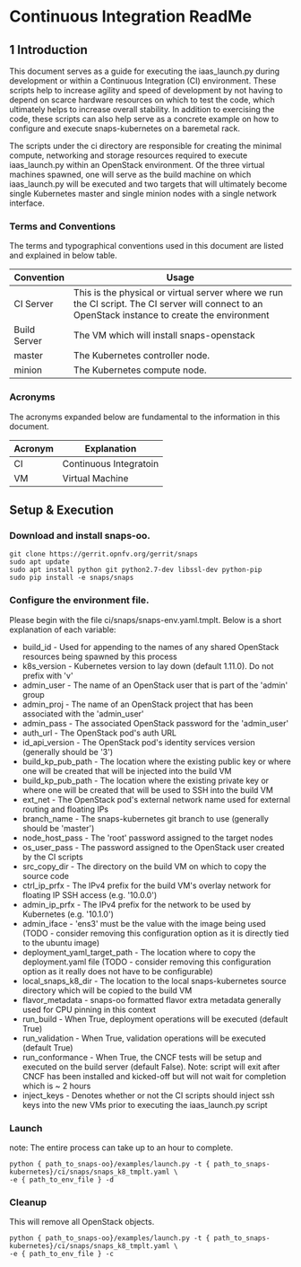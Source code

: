 
# Continuous Integration ReadMe

## 1 Introduction

This document serves as a guide for executing the iaas_launch.py
during development or within a Continuous Integration (CI) environment.
These scripts help to increase agility and speed of development by not
having to depend on scarce hardware resources on which to test the code,
which ultimately helps to increase overall stability. In addition to
exercising the code, these scripts can also help serve as a concrete
example on how to configure and execute snaps-kubernetes on a baremetal
rack.

The scripts under the ci directory are responsible for creating the
minimal compute, networking and storage resources required to
execute iaas_launch.py within an OpenStack environment. Of the three
virtual machines spawned, one will serve as the build machine on which
iaas_launch.py will be executed and two targets that will ultimately
become single Kubernetes master and single minion nodes with a single
network interface.

### Terms and Conventions

The terms and typographical conventions used in this document are listed and
explained in below table.

| Convention | Usage |
| ---------- | ----- |
| CI Server | This is the physical or virtual server where we run the CI script. The CI server will connect to an OpenStack instance to create the environment|
| Build Server | The VM which will install snaps-openstack |
| master | The Kubernetes controller node. |
| minion | The Kubernetes compute node. |

### Acronyms

The acronyms expanded below are fundamental to the information in this
document.

| Acronym | Explanation |
| ------- | ----------- |
| CI | Continuous Integratoin |
| VM | Virtual Machine |

## Setup & Execution

### Download and install snaps-oo.
```
git clone https://gerrit.opnfv.org/gerrit/snaps
sudo apt update
sudo apt install python git python2.7-dev libssl-dev python-pip
sudo pip install -e snaps/snaps
```

### Configure the environment file.
Please begin with the file ci/snaps/snaps-env.yaml.tmplt. Below is a
short explanation of each variable:

* build_id - Used for appending to the names of any shared OpenStack resources being spawned by this process
* k8s_version - Kubernetes version to lay down (default 1.11.0). Do not prefix with 'v'
* admin_user - The name of an OpenStack user that is part of the 'admin' group
* admin_proj - The name of an OpenStack project that has been associated with the 'admin_user'
* admin_pass - The associated OpenStack password for the 'admin_user'
* auth_url - The OpenStack pod's auth URL
* id_api_version - The OpenStack pod's identity services version (generally should be '3')
* build_kp_pub_path - The location where the existing public key or where one will be created that will be injected into the build VM
* build_kp_pub_path - The location where the existing private key or where one will be created that will be used to SSH into the build VM
* ext_net - The OpenStack pod's external network name used for external routing and floating IPs
* branch_name - The snaps-kubernetes git branch to use (generally should be 'master')
* node_host_pass - The 'root' password assigned to the target nodes
* os_user_pass - The password assigned to the OpenStack user created by the CI scripts
* src_copy_dir - The directory on the build VM on which to copy the source code
* ctrl_ip_prfx - The IPv4 prefix for the build VM's overlay network for floating IP SSH access (e.g. '10.0.0')
* admin_ip_prfx - The IPv4 prefix for the network to be used by Kubernetes (e.g. '10.1.0')
* admin_iface - 'ens3' must be the value with the image being used (TODO - consider removing this configuration option as it is directly tied to the ubuntu image)
* deployment_yaml_target_path - The location where to copy the deployment.yaml file (TODO - consider removing this configuration option as it really does not have to be configurable)
* local_snaps_k8_dir - The location to the local snaps-kubernetes source directory which will be copied to the build VM
* flavor_metadata - snaps-oo formatted flavor extra metadata generally used for CPU pinning in this context
* run_build - When True, deployment operations will be executed (default True)
* run_validation - When True, validation operations will be executed (default True)
* run_conformance - When True, the CNCF tests will be setup and executed on the build server (default False). Note: script will exit after CNCF has been installed and kicked-off but will not wait for completion which is ~ 2 hours
* inject_keys - Denotes whether or not the CI scripts should inject ssh keys into the new VMs prior to executing the iaas_launch.py script

### Launch
note: The entire process can take up to an hour to complete.
```
python { path_to_snaps-oo}/examples/launch.py -t { path_to_snaps-kubernetes}/ci/snaps/snaps_k8_tmplt.yaml \
-e { path_to_env_file } -d
```

### Cleanup
This will remove all OpenStack objects.
```
python { path_to_snaps-oo}/examples/launch.py -t { path_to_snaps-kubernetes}/ci/snaps/snaps_k8_tmplt.yaml \
-e { path_to_env_file } -c
```
